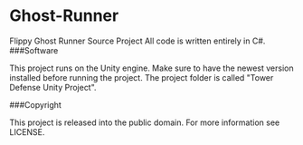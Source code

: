 # Ghost-Runner
Flippy Ghost Runner Source Project
All code is written entirely in C#.
###Software

This project runs on the Unity engine. Make sure to have the newest version installed before running the project. The project folder is called "Tower Defense Unity Project".

###Copyright

This project is released into the public domain. For more information see LICENSE.
